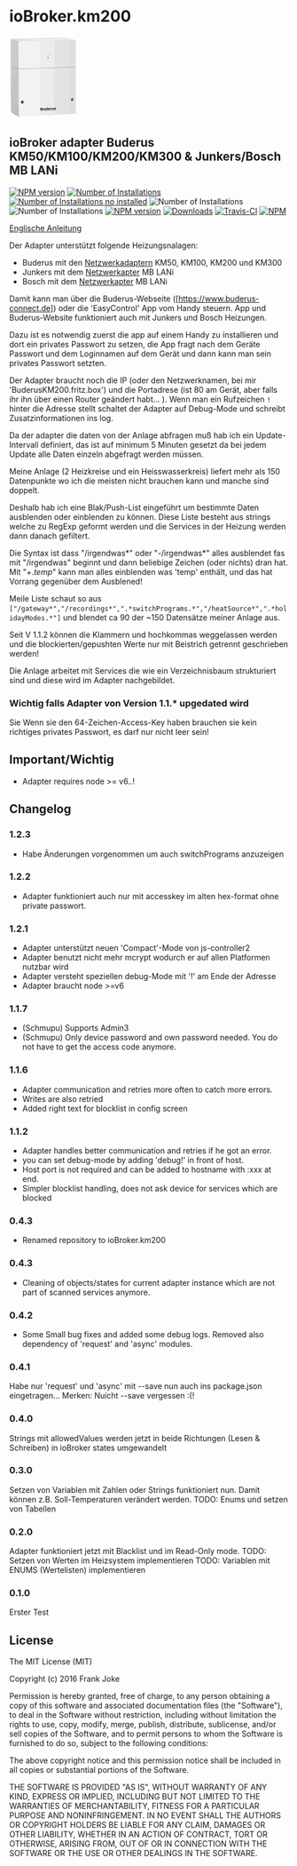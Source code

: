 # ioBroker.km200

![Logo](admin/km200.png)

## ioBroker adapter Buderus KM50/KM100/KM200/KM300 & Junkers/Bosch MB LANi

[![NPM version](http://img.shields.io/npm/v/iobroker.km200.svg)](https://www.npmjs.com/package/iobroker.km200)
[![Number of Installations](http://iobroker.live/badges/km200-installed.svg)](http://iobroker.live/badges/km200-installed.svg)
[![Number of Installations no installed](http://iobroker.live/badges/km200.svg)](http://iobroker.live/badges/km200.svg)
![Number of Installations](http://iobroker.live/badges/km200.svg) ![Number of Installations](http://iobroker.live/badges/km200.svg)
[![NPM version](http://img.shields.io/npm/v/iobroker.km200.svg)](https://www.npmjs.com/package/iobroker.km200)
[![Downloads](https://img.shields.io/npm/dm/iobroker.km200.svg)](https://www.npmjs.com/package/iobroker.km200)
[![Travis-CI](http://img.shields.io/travis/frankjoke/ioBroker.km200/master.svg)](https://travis-ci.org/frankjoke/ioBroker.km200)
[![NPM](https://nodei.co/npm/iobroker.km200.png?downloads=true)](https://nodei.co/npm/iobroker.km200/)

  
[Englische Anleitung](README.md)  

Der Adapter unterstützt folgende Heizungsnalagen:
  
* Buderus mit den [Netzwerkadaptern](https://www.buderus.de/de/produkte/catalogue/alle-produkte/7719_gateway-logamatic-web-km200-km100-km50) KM50, KM100, KM200 und KM300 
* Junkers mit dem [Netzwerkapter](https://www.bosch-smarthome.com/de/de/mblani) MB LANi
* Bosch mit dem [Netzwerkapter](https://www.bosch-smarthome.com/de/de/mblani) MB LANi


Damit kann man über die Buderus-Webseite ([https://www.buderus-connect.de]) oder die 'EasyControl' App vom Handy steuern. App und Buderus-Website funktioniert auch mit Junkers und Bosch Heizungen.

Dazu ist es notwendig zuerst die app auf einem Handy zu installieren und dort ein privates Passwort zu setzen, 
die App fragt nach dem Geräte Passwort und dem Loginnamen auf dem Gerät und dann kann man sein privates Passwort setzten.

Der Adapter braucht noch die IP (oder den Netzwerknamen, bei mir 'BuderusKM200.fritz.box') 
und die Portadrese (ist 80 am Gerät, aber falls ihr ihn über einen Router geändert habt... ).
Wenn man ein Rufzeichen `!` hinter die Adresse stellt schaltet der Adapter auf Debug-Mode und schreibt Zusatzinformationen ins log.

Da der adapter die daten von der Anlage abfragen muß hab ich ein Update-Intervall definiert, 
das ist auf minimum 5 Minuten gesetzt da bei jedem Update alle Daten einzeln abgefragt werden müssen.

Meine Anlage (2 Heizkreise und ein Heisswasserkreis) liefert mehr als 150 Datenpunkte wo ich die meisten nicht brauchen kann und manche sind doppelt.

Deshalb hab ich eine Blak/Push-List eingeführt um bestimmte Daten ausblenden oder einblenden zu können.
Diese Liste besteht aus strings welche zu RegExp geformt werden und die Services in der Heizung werden dann danach gefiltert.

Die Syntax ist dass "/irgendwas*" oder "-/irgendwas*" alles ausblendet fas mit "/irgendwas" beginnt und dann beliebige Zeichen (oder nichts) dran hat.
Mit "+.*temp*" kann man alles einblenden was 'temp' enthält, und das hat Vorrang gegenüber dem Ausblened!

Meile Liste schaut so aus `["/gateway*","/recordings*",".*switchPrograms.*","/heatSource*",".*holidayModes.*"]` und blendet ca 90 der ~150 Datensätze meiner Anlage aus.

Seit V 1.1.2 können die Klammern und hochkommas weggelassen werden und die blockierten/gepushten Werte nur mit Beistrich getrennt geschrieben werden!

Die Anlage arbeitet mit Services die wie ein Verzeichnisbaum strukturiert sind und diese wird im Adapter nachgebildet.

### Wichtig falls Adapter von Version 1.1.* upgedated wird

Sie Wenn sie den 64-Zeichen-Access-Key haben brauchen sie kein richtiges privates Passwort, es darf nur nicht leer sein!

## Important/Wichtig
* Adapter requires node >= v6.*.*!

## Changelog

### 1.2.3
* Habe Änderungen vorgenommen um auch switchPrograms anzuzeigen


### 1.2.2
* Adapter funktioniert auch nur mit accesskey im alten hex-format ohne private passwort.

### 1.2.1 
* Adapter unterstützt neuen 'Compact'-Mode von js-controller2
* Adapter benutzt nicht mehr mcrypt wodurch er auf allen Platformen nutzbar wird
* Adapter versteht speziellen debug-Mode mit '!' am Ende der Adresse
* Adapter braucht node >=v6

### 1.1.7
* (Schmupu) Supports Admin3
* (Schmupu) Only device password and own password needed. You do not have to get the access code anymore. 

### 1.1.6 
* Adapter communication and retries more often to catch more errors.
* Writes are also retried
* Added right text for blocklist in config screen

### 1.1.2
* Adapter handles better communication and retries if he got an error.
* you can set debug-mode by adding 'debug!' in front of host.
* Host port is not required and can be added to hostname with :xxx at end.
* Simpler blocklist handling, does not ask device for services which are blocked

### 0.4.3
* Renamed repository to ioBroker.km200

### 0.4.3
* Cleaning of objects/states for current adapter instance which are not part of scanned services anymore.

### 0.4.2
* Some Small bug fixes and added some debug logs. Removed also dependency of 'request' and 'async' modules.

### 0.4.1
  Habe nur 'request' und 'async' mit --save nun auch ins package.json eingetragen... Merken: Nuícht --save vergessen :(!

### 0.4.0
  Strings mit allowedValues werden jetzt in beide Richtungen (Lesen & Schreiben) in ioBroker states umgewandelt

### 0.3.0
  Setzen von Variablen mit Zahlen oder Strings funktioniert nun. 
  Damit können z.B. Soll-Temperaturen verändert werden. 
  TODO: Enums und setzen von Tabellen

### 0.2.0
  Adapter funktioniert jetzt mit Blacklist und im Read-Only mode.
  TODO: Setzen von Werten im Heizsystem implementieren
  TODO: Variablen mit ENUMS (Wertelisten) implementieren

### 0.1.0
  Erster Test

## License
The MIT License (MIT)

Copyright (c) 2016 Frank Joke 

Permission is hereby granted, free of charge, to any person obtaining a copy
of this software and associated documentation files (the "Software"), to deal
in the Software without restriction, including without limitation the rights
to use, copy, modify, merge, publish, distribute, sublicense, and/or sell
copies of the Software, and to permit persons to whom the Software is
furnished to do so, subject to the following conditions:

The above copyright notice and this permission notice shall be included in
all copies or substantial portions of the Software.

THE SOFTWARE IS PROVIDED "AS IS", WITHOUT WARRANTY OF ANY KIND, EXPRESS OR
IMPLIED, INCLUDING BUT NOT LIMITED TO THE WARRANTIES OF MERCHANTABILITY,
FITNESS FOR A PARTICULAR PURPOSE AND NONINFRINGEMENT. IN NO EVENT SHALL THE
AUTHORS OR COPYRIGHT HOLDERS BE LIABLE FOR ANY CLAIM, DAMAGES OR OTHER
LIABILITY, WHETHER IN AN ACTION OF CONTRACT, TORT OR OTHERWISE, ARISING FROM,
OUT OF OR IN CONNECTION WITH THE SOFTWARE OR THE USE OR OTHER DEALINGS IN
THE SOFTWARE.
